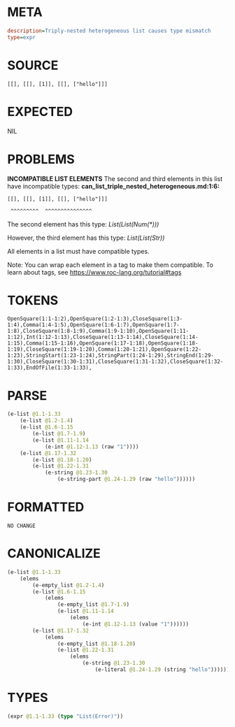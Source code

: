 # META
~~~ini
description=Triply-nested heterogeneous list causes type mismatch
type=expr
~~~
# SOURCE
~~~roc
[[], [[], [1]], [[], ["hello"]]]
~~~
# EXPECTED
NIL
# PROBLEMS
**INCOMPATIBLE LIST ELEMENTS**
The second and third elements in this list have incompatible types:
**can_list_triple_nested_heterogeneous.md:1:6:**
```roc
[[], [[], [1]], [[], ["hello"]]]
```
     ^^^^^^^^^  ^^^^^^^^^^^^^^^

The second element has this type:
    _List(List(Num(*)))_

However, the third element has this type:
    _List(List(Str))_

All elements in a list must have compatible types.

Note: You can wrap each element in a tag to make them compatible.
To learn about tags, see <https://www.roc-lang.org/tutorial#tags>

# TOKENS
~~~zig
OpenSquare(1:1-1:2),OpenSquare(1:2-1:3),CloseSquare(1:3-1:4),Comma(1:4-1:5),OpenSquare(1:6-1:7),OpenSquare(1:7-1:8),CloseSquare(1:8-1:9),Comma(1:9-1:10),OpenSquare(1:11-1:12),Int(1:12-1:13),CloseSquare(1:13-1:14),CloseSquare(1:14-1:15),Comma(1:15-1:16),OpenSquare(1:17-1:18),OpenSquare(1:18-1:19),CloseSquare(1:19-1:20),Comma(1:20-1:21),OpenSquare(1:22-1:23),StringStart(1:23-1:24),StringPart(1:24-1:29),StringEnd(1:29-1:30),CloseSquare(1:30-1:31),CloseSquare(1:31-1:32),CloseSquare(1:32-1:33),EndOfFile(1:33-1:33),
~~~
# PARSE
~~~clojure
(e-list @1.1-1.33
	(e-list @1.2-1.4)
	(e-list @1.6-1.15
		(e-list @1.7-1.9)
		(e-list @1.11-1.14
			(e-int @1.12-1.13 (raw "1"))))
	(e-list @1.17-1.32
		(e-list @1.18-1.20)
		(e-list @1.22-1.31
			(e-string @1.23-1.30
				(e-string-part @1.24-1.29 (raw "hello"))))))
~~~
# FORMATTED
~~~roc
NO CHANGE
~~~
# CANONICALIZE
~~~clojure
(e-list @1.1-1.33
	(elems
		(e-empty_list @1.2-1.4)
		(e-list @1.6-1.15
			(elems
				(e-empty_list @1.7-1.9)
				(e-list @1.11-1.14
					(elems
						(e-int @1.12-1.13 (value "1"))))))
		(e-list @1.17-1.32
			(elems
				(e-empty_list @1.18-1.20)
				(e-list @1.22-1.31
					(elems
						(e-string @1.23-1.30
							(e-literal @1.24-1.29 (string "hello")))))))))
~~~
# TYPES
~~~clojure
(expr @1.1-1.33 (type "List(Error)"))
~~~
